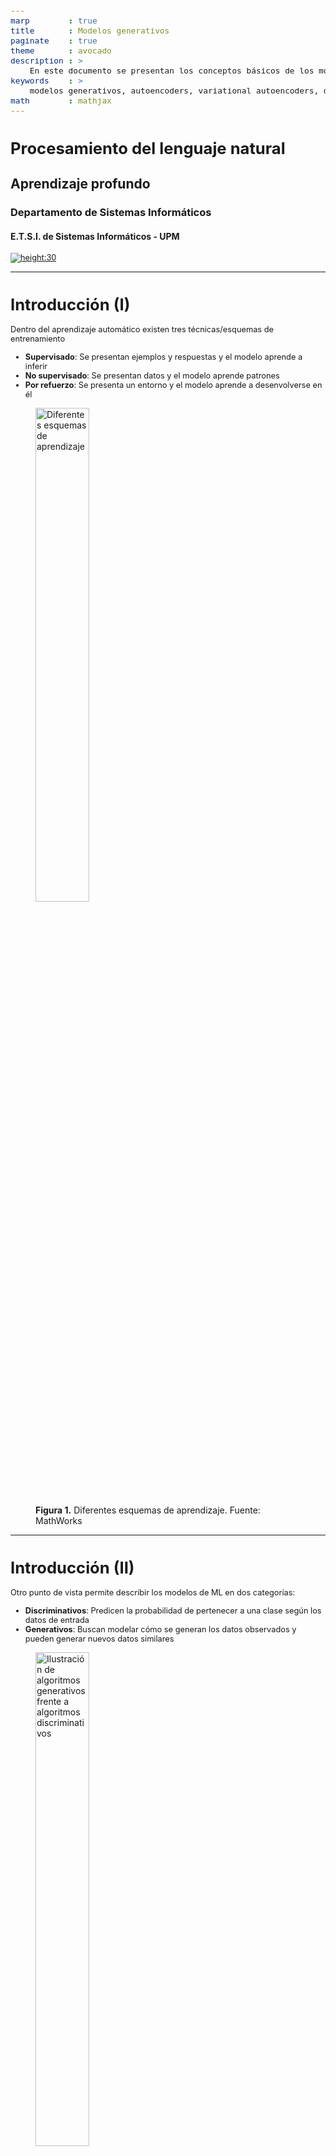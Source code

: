 ```yaml
---
marp        : true
title       : Modelos generativos
paginate    : true
theme       : avocado
description : >
    En este documento se presentan los conceptos básicos de los modelos generativos, así como ejemplos de aplicaciones y su evolución en el tiempo.
keywords    : >
    modelos generativos, autoencoders, variational autoencoders, deep learning, machine learning, inteligencia artificial
math        : mathjax
---
```


<!-- _class: titlepage -->

# Procesamiento del lenguaje natural

## Aprendizaje profundo

### Departamento de Sistemas Informáticos

#### E.T.S.I. de Sistemas Informáticos - UPM

[![height:30](https://img.shields.io/badge/License-CC%20BY--NC--SA%204.0-informational.svg)](https://creativecommons.org/licenses/by-nc-sa/4.0/)

---

# Introducción (I)

Dentro del aprendizaje automático existen tres técnicas/esquemas de entrenamiento

- **Supervisado**: Se presentan ejemplos y respuestas y el modelo aprende a inferir
- **No supervisado**: Se presentan datos y el modelo aprende patrones
- **Por refuerzo**: Se presenta un entorno y el modelo aprende a desenvolverse en él

<figure class="image">
    <img src="images/sup-vs-unsup-vs-rf.png" alt="Diferentes esquemas de aprendizaje" width="45%"/>
    <figcaption><strong>Figura 1.</strong> Diferentes esquemas de aprendizaje. Fuente: <a href="https://es.mathworks.com/discovery/reinforcement-learning.html"></a>MathWorks</figcaption>
</figure>

---

# Introducción (II)

Otro punto de vista permite describir los modelos de ML en dos categorías:

- **Discriminativos**: Predicen la probabilidad de pertenecer a una clase según los datos de entrada
- **Generativos**: Buscan modelar cómo se generan los datos observados y pueden generar nuevos datos similares

<figure class="image">
    <img src="images/generative-vs-discriminative.png" alt="Ilustración de algoritmos generativos frente a algoritmos discriminativos" width="45%"/>
    <figcaption><strong>Figura 2.</strong> Modelos discriminativos frente a generativos. Fuente: <a href="https://medium.com/ai-made-simple/generative-vs-discriminative-models-35b81f677822"></a>Medium</figcaption>
</figure>

---

# Un poquito de historia<!--_class: section-->

---

# Primeros fundamentos

- **1960-1990**: Modelos probabilísticos clásicos. Se utilizan métodos estadísticos para modelar distribuciones de datos
  - Modelos de Márkov y modelos ocultos de Márkov (HMM, _hidden márkov models_) se aplican en el modelado de secuencias (e.g., reconocimiento del habla)<sup>1</sup>
  - Modelos de mezcla gaussiana (GMM, _gaussian mixture models_)<sup>2</sup> permiten representar distribuciones complejas mediante la combinación de múltiples distribuciones simples
- **1980-1990**: Máquinas de Boltzmann y redes neuronales. Se introducen modelos generativos basados en redes neuronales<sup>3</sup>
- **2006**: Redes de creencia profundas (DBN, _deep belief networks_). Enfoque donde se apilan capas de modelos probabilísticos para aprender representaciones jerárquicas de datos de forma generativa <sup>4</sup>.

> <sup>1</sup> Rabiner, L. R. (1989). [A tutorial on hidden Markov models and selected applications in speech recognition](https://ieeexplore.ieee.org/document/18626/). Proceedings of the IEEE, 77(2), 257-286.  
> <sup>2</sup> Reynolds, D. A. (2009). [_Gaussian mixture models_](https://leap.ee.iisc.ac.in/sriram/teaching/MLSP_16/refs/GMM_Tutorial_Reynolds.pdf). Encyclopedia of biometrics, 741(659-663), 3.  
> <sup>3</sup> Ackley, D. H., Hinton, G. E., & Sejnowski, T. J. (1985). [_A learning algorithm for Boltzmann machines_](https://www.sciencedirect.com/science/article/pii/S0364021385800124). Cognitive Science, 9(1), 147-169.  
> <sup>4</sup> Hinton, G. E., Osindero, S., & Teh, Y. W. (2006). [_A fast learning algorithm for deep belief nets_](https://direct.mit.edu/neco/article-abstract/18/7/1527/7065/A-Fast-Learning-Algorithm-for-Deep-Belief-Nets). Neural Computation, 18(7), 1527-1554.  

---

# La transformación a modelos generativos

- **2013**: Autoencoders variacionales (VAE, _variational adversarial networks_): Permiten aprender una representación latente continua y generan nuevos datos a partir de ella, combinando ideas de autoencoders y métodos bayesianos <sup>5</sup>
- **2014**: Redes generativas antagónicas (GAN, _generative adversarial _networks_): Proponen un marco en el que dos redes neuronales (generadora y discriminadora) se entrenan de forma competitiva, logrando resultados impactantes en la generación de imágenes y otros dominios <sup>6</sup>

> <sup>5</sup> Kingma, D. P., & Welling, M. (2013). [_Auto-encoding variational bayes_](http://web2.cs.columbia.edu/~blei/fogm/2018F/materials/KingmaWelling2013.pdf). arXiv preprint arXiv:1312.6114.  
> <sup>6</sup> Goodfellow, I., Pouget-Abadie, J., Mirza, M., Xu, B., Warde-Farley, D., Ozair, S., ... & Bengio, Y. (2014). [_Generative adversarial nets_](https://proceedings.neurips.cc/paper_files/paper/2014/hash/f033ed80deb0234979a61f95710dbe25-Abstract.html). Advances in Neural Information Processing Systems, 27.

---

# Evolución y especialización

<!-- título con la generalización para luego ir punto por punto -->
- **2015-2016**: Redes GAN especializadas en imágenes.
  - Modelos autoregresivos para imágenes: Se presentan PixelRNN y PixelCNN, que generan imágenes modelando la distribución de píxeles de manera secuencial<sup>7</sup>
  - DCGAN (_deep Convolutional GAN_): Arquitectura basada en CNN que facilita la generación de imágenes de alta calidad y que establece un nuevo estándar en la comunidad<sup>8</sup>
- **2017-2018**: Modelos autoregresivos basados en Transformers. Son una revolución en la generación de texto (gran capacidad para aprender y sintetizar el lenguaje<sup>9</sup>)
- **2020** en adelante: Introducción de los _denoising diffusion probabilistic models_ (DDPM), que abren una nueva vía para la generación de **muy** alta calidad de imágenes<sup>10</sup> y otros tipos de datos<sup>11</sup><sup>12</sup>.

> <sup>7</sup> Van den Oord, A., Kalchbrenner, N., & Kavukcuoglu, K. (2016). [_Pixel recurrent neural networks_](https://proceedings.mlr.press/v48/oord16.html). arXiv preprint arXiv:1601.06759.  
> <sup>8</sup> Radford, A., Metz, L., & Chintala, S. (2015). [_Unsupervised representation learning with deep convolutional generative adversarial networks_](https://arxiv.org/abs/1511.06434). arXiv preprint arXiv:1511.06434.  
> <sup>9</sup> Radford, A., et al. (2018). [_Improving language understanding by generative pre-training_](https://www.mikecaptain.com/resources/pdf/GPT-1.pdf).  
> <sup>10</sup> Ho, J., Jain, A., & Abbeel, P. (2020). [_Denoising diffusion probabilistic models_](https://proceedings.neurips.cc/paper/2020/hash/4c5bcfec8584af0d967f1ab10179ca4b-Abstract.html). Advances in Neural Information Processing Systems, 33.  
> <sup>11</sup> Rombach, R., et al. (2022). [_High-resolution image synthesis with latent diffusion models_](https://openaccess.thecvf.com/content/CVPR2022/html/Rombach_High-Resolution_Image_Synthesis_With_Latent_Diffusion_Models_CVPR_2022_paper). arXiv preprint arXiv:2112.10752.  
> <sup>12</sup> OpenAI. (2020). [_Jukebox: A Generative Model for Music_](https://assets.pubpub.org/2gnzbcnd/11608661311181.pdf). OpenAI Blog.

---

# ¿Qué aportan estos modelos?

No solo aprenden a diferenciar, sino que **aprenden la estructura de los datos**

- Y por tanto a generar datos similares que sigan esa estructura
- Nos permiten **interpolar** datos de forma «inteligente»
- También nos permiten **manipular** características de los datos generados
- Y **inferir** representaciones latentes de los datos
- Además, son útiles en la **detección de anomalías**

Sin embargo, tienen un coste computacional mayor que los modelos discriminativos

- Y en ocasiones son <i>**mucho más** difíciles de entrenar y evaluar</i>

---

# _Autoencoders_ (AE)<!-- _class: section -->

---

# ¿Qué son los Autoencoders? (I)

Tipo de red neuronal que puede aprender a **comprimir y reconstruir** datos

- Se utiliza en tareas de **aprendizaje no supervisado**
- Buscan aprender una **representación compacta** de los datos de entrada
- Teinen como objetivo minimizar la diferencia entre los datos de entrada y los reconstruidos por el decodificador

Se componen de dos componentes que se entrenan al mismo tiempo:

- **Codificador**: Transforma los datos de entrada en una representación de menor dimensión.
- **Decodificador**: Toma esta representación y reconstruye los datos originales.

---

# ¿Qué son los Autoencoders? (II)

<figure class="image">
    <img src="images/autoencoder.png" alt="Ilustración de un autoencoder" width="65%" />
    <figcaption><strong>Figura 3.</strong> Autoencoder con perceptrones multicapa en la entrada y la salida del modelo</figcaption>
</figure>

---

# ¿Qué son los Autoencoders? (III)

<figure class="image">
    <img src="images/convolutional-autoencoder.png" alt="Ilustración de un autoencoder convolucional" width="100%" />
    <figcaption><strong>Figura 4.</strong> Auteoencoder con redes convolucionales a la entrada y la salida del modelo. (autoencoders convolucionales). Fuente <a href="https://www.researchgate.net/publication/320658590_Deep_Clustering_with_Convolutional_Autoencoders">_Deep Clustering with Convolutional Autoencoders</a></figcaption>
</figure>

---

# Áreas de aplicación

Este tipo de arquitectura es **muy** util en una amplia variedad de aplicaciones:

- **Entrenamiento de modelos con muchas capas**: Una de sus primeras aplicaciones fue en la pre-entrenamiento de redes neuronales profundas
- **Reducción de dimensionalidad**: Al aprender una representación compacta de los datos, se pueden reducir las dimensiones de los mismos
- **Eliminación de ruido**: Al aprender a reconstruir los datos, se pueden eliminar ruidos de los mismos
- **Detección de anomalías**: Modelar la distribución de los datos normales y detectar desviaciones significativas como anomalías
- **Generación de datos**: Al muestrear del espacio latente, los autoencoders pueden generar nuevas muestras de **datos similares** a los ejemplos de entrenamiento

---

# ¿Aprendizaje supervisado o no supervisado?

Tradicionalmente, se han clasificado como **aprendizaje no supervisado**

- Después de todo, no trabajan con datos _etiquetados_

Pero sí tienen una salida a ajustar, ¿no? como en **aprendizaje supervisado**

- Se aprende con retroalimentación de los datos, intentando minimizar el error al comparar la salida con la entrada

Yann LeCun inventó el término **aprendizaje auto-supervisado** para hablar sobre estos modelos

---

# _Variational autoencoders_ (VAE)<!-- _class: section -->

---

# Motivación

Los _autoencoders_ nos permiten generar datos, pero no demasiado buenos

- A cada ejemplo se le asigna un punto en el espacio latente proyectado
- Lo malo $\rightarrow$ No hay garantía de que puntos cercanos generen datos similares

Veamos un ejemplo sencillo: la reconstrucción de imágenes del dataset MNIST

- ¿Cómo sería el espacio latente?

---

# Motivación

<figure class="image">
    <img src="images/ae-latent-representation.png" alt="Visualización de un espacio latente de dos dimensiones para un autoencoder entrenado con MNIST" width="69%" />
    <figcaption><strong>Figura 5.</strong> Espacio latente de dos dimensiones para un autoencoder entrenado con MNIST</figcaption>
</figure>

---

# Motivación

Al **no ser una distribución de datos continua**, tendremos problemas cuando la entrada sea ligeramente distinta a los datos con los que se entrenó el autoencoder:


<p align="center" width="100%">
    <img width="30%" src="images/Generativos/AEproblem.png"> 
</p>

¿Qué ocurrirá cuando la entrada sean imágenes que generen espacios latentes entre medio de las muestras de entrenamiento?

---

# Motivación

- **Espacios continuos**: En un espacio continuo, los datos pueden tomar un rango infinito de valores dentro de un intervalo determinado.
- **Espacios discretos**: En un espacio discreto, los datos solo pueden tomar un conjunto finito o contablemente infinito de valores distintos.
<p align="center" width="100%">
    <img width="70%" src="images/Generativos/ContinuoDiscreto.png"> 
</p>

---

# Motivación
La mejor situación que buscamos es conseguir:
- Un espacio latente **continuo** y **ordenado**
- En el espacio ordenado permite tener las muestras similares agrupadas
- No se pierde la capacidad de interpolar entre diferentes muestras
<p align="center" width="100%">
    <img width="40%" src="images/Generativos/AEproblem2.png"> 
</p>

---
<style scoped>
li { font-size: 0.8rem; }
p { font-size: 0.8rem; }
</style>

# Motivación - ¿Cómo lo conseguimos?
- Solo podemos forzar a la propia red a que ordene el espacio latente
- ¿Cómo?
- Durante el entrenamiento, se minimiza una función de perdida 
- ¿Y...?
- Pués ahí es donde vamos a trabajar, pero entonces ya no usamos un Autoencoder...

<p align="center" width="100%">
    <img width="70%" src="images/Generativos/ContinuoyOrdenado.png"> 
</p>

---

# Variational Autoencoders (VAEs)

Son una variante de los autoencoders que buscan la generación de datos sintéticos.
- Combinan redes neuronales con distribuciones de probabilidad.
- Permiten que los datos generados sigan el mismo patrón que los datos de entrada.
  
Así, la red aprende los parámetros de una distribución de probabilidad.
- Construyen explícitamente un ***espacio latente continuo*** y ***ordenado***.
- No una función arbitraria como en las redes neuronales convencionales.

---

# Variational Autoencoders (VAEs)

El espacio latente está definido por **dos vectores** de tamaño n:
<p align="center" width="100%">
    <img width="70%" src="images/Generativos/VAE.png"> 
</p>

Luego debemos ajustar las funciones de pérdida individualmente de tal manera que:
- Una ***función de pérdida tradicional*** que calcula la diferencia con el objeto generado.
- La ***divergencia KL*** (Kullback-Leibler) entre la distribución latente aprendida y la distribución anterior (prior distribution), que actúa como término de regularización.

---

# KL-divergence

¿Por qué necesitamos las pérdidas de reconstrucción y la divergencia KL?

<p align="center" width="100%">
    <img width="80%" src="images/Generativos/KLdivergence.png"> 
</p>

---
<style scoped>
li { font-size: 0.8rem; }
p { font-size: 0.8rem; }
</style>

# KL-divergence

La ***funcion KL-divergence*** mide la diferencia entre dos distribuciones de probabilidad.

<p align="center" width="100%">
    <img width="60%" src="images/Generativos/kldiver2.png"> 
</p

Por ejemplo, en las distribuciones de la figura tenemos dos distribuciones:

- Una distribución normal y conocida p(x).
- Una distribución normal y desconocida q(x).
  
Es una divergencia, no una distancia, ya que no es simétrica.

---
<style scoped>
li { font-size: 0.8rem; }
p { font-size: 0.8rem; }
</style>

# KL-divergence

La fórmula de la divergencia Kullback-Leibler (KL) entre dos distribuciones de probabilidad \( $P$ \) y \( $Q$ \) es:

<center>

$D_{\text{KL}}(P \parallel Q) = \sum_{i} p_i \log\left(\frac{p_i}{q_i}\right)$

</center>

Donde:
- \( $p_i$ \) es la probabilidad de la categoría \( $i$ \) en la distribución \( $P$ \).
- \( $q_i$ \) es la probabilidad de la categoría \( $i$ \) en la distribución \( $Q$ \).

Aplicada en el contexto de Variational Autoencoders (VAEs) es:

<center>

$D_{\text{KL}}(P(z) \parallel Q(z)) = \frac{1}{2} \sum_{i=1}^{K} \left( \sigma_i^2 + \mu_i^2 - 1 - \log(\sigma_i^2) \right)$

</center>

Donde:
- \( $K$ \) es la dimensionalidad del espacio latente.
- \( $\mu_i$ \) y \( $\sigma_i$ \) son la media y la desviación estándar de la distribución \( $P(z)$ \) en la dimensión \( $i$ \) del espacio latente.
  
---
<style scoped>
h1 { font-size: 1.6rem; text-align:justify;}
span { font-size: 0.8rem; }
</style>

<!-- _class: cite -->

I now call it “self-supervised learning”, because “unsupervised” is both a loaded and confusing term. […] Self-supervised learning uses way more supervisory signals than supervised learning, and enormously more than reinforcement learning. That’s why calling it “unsupervised” is totally misleading. 
<span style="color:white; text-align:left;">Yann LeCun - Recent Advances in Deep Learning (2019)</span>

---
# Recursos didácticos

1. [Reducing the dimensionality of data with neural networks.
science, 313(5786):504–507, 2006](https://www.science.org/doi/10.1126/science.1127647)
2. [Extracting and composing robust features with denoising autoencoders, 2008.](https://www.cs.toronto.edu/~larocheh/publications/icml-2008-denoising-autoencoders.pdf)
3. [Semi-Supervised Recurrent Variational Autoencoder Approach for Visual Diagnosis of Atrial Fibrillation](https://www.researchgate.net/publication/349939162_Semi-Supervised_Recurrent_Variational_Autoencoder_Approach_for_Visual_Diagnosis_of_Atrial_Fibrillation)
4. [Variational Autoencoders, Radboud University](https://indico.ictp.it/event/8674/session/155/contribution/1121/material/slides/0.pdf)


